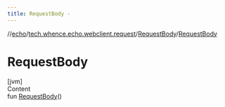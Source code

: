 ```yaml
---
title: RequestBody -
---
```

//[echo](../../index.md)/[tech.whence.echo.webclient.request](../index.md)/[RequestBody](index.md)/[RequestBody](-request-body.md)



# RequestBody  
[jvm]  
Content  
fun [RequestBody](-request-body.md)()  



